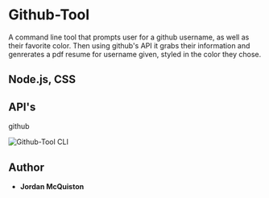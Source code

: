 # Github-Tool

A command line tool that prompts user for a github username, as well as their favorite color. Then using github's API it grabs their information and genrerates a pdf resume for username given, styled in the color they chose.

## Node.js, CSS

## API's 
github


![Github-Tool CLI](Github-Tool.gif)


## Author

* **Jordan McQuiston** 